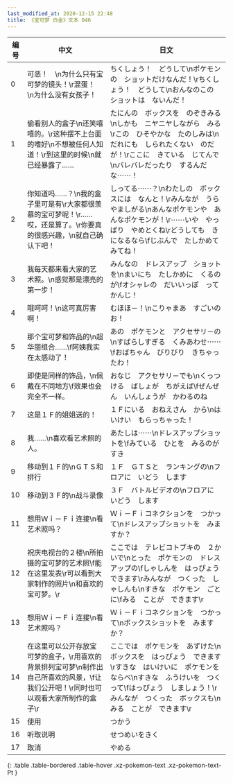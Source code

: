 ```yaml
---
last_modified_at: 2020-12-15 22:48
title: 《宝可梦 白金》文本 046
---
```

| 编号 | 中文 | 日文 |
| ---- | ---- | ---- |
| 0 | 可恶！　\n为什么只有宝可梦的镜头！\r混蛋！　\n为什么没有女孩子！ | ちくしょう！　どうして\nポケモンの　ショットだけなんだ！\rちくしょう！　どうして\nおんなのこの　ショットは　ないんだ！ |
| 1 | 偷看别人的盒子\n还笑嘻嘻的。\r这种摆不上台面的嗜好\n不想被任何人知道！\r到这里的时候\n就已经暴露了…… | たにんの　ボックスを　のぞきみる\nしかも　ニヤニヤしながら　みる\rこの　ひそやかな　たのしみは\nだれにも　しられたくない　のだが！\rここに　きている　じてんで\nバレバレだったり　するんだな⋯⋯！ |
| 2 | 你知道吗……？\n我的盒子里可是有\r大家都很羡慕的宝可梦呢！\r……哎，还是算了。\r你要真的很感兴趣，\n就自己确认下吧！ | しってる⋯⋯？\nわたしの　ボックスには　なんと！\rみんなが　うらやましがる\nあんなポケモンや　あんなポケモンが！\r⋯⋯いや　やっぱり　やめとくね\rどうしても　きになるなら\fじぶんで　たしかめて　みてね！ |
| 3 | 我每天都来看大家的艺术照。\n感觉那是漂亮的第一步！ | みんなの　ドレスアップ　ショットを\nまいにち　たしかめに　くるのが\fオシャレの　だいいっぽ　ってかんじ！ |
| 4 | 哦呵呵！\n这可真厉害啊！ | むほほ－！\nこりゃまあ　すごいのお！ |
| 5 | 那个宝可梦和饰品的\n超华丽组合……\f阿姨我实在太感动了！ | あの　ポケモンと　アクセサリ－の\nすばらしすぎる　くみあわせ⋯⋯\fおばちゃん　びりびり　きちゃったわ！ |
| 6 | 即使是同样的饰品，\n佩戴在不同地方\f效果也会完全不一样。 | おなじ　アクセサリ－でも\nくっつける　ばしょが　ちがえば\fぜんぜん　いんしょうが　かわるのね |
| 7 | 这是１Ｆ的姐姐送的！ | １Ｆにいる　おねえさん　から\nはいけい　もらっちゃった！ |
| 8 | 我……\n喜欢看艺术照的人。 | あたしは⋯⋯\nドレスアップショットを\fみている　ひとを　みるのが　すき |
| 9 | 移动到１Ｆ的\nＧＴＳ和排行 | １Ｆ　ＧＴＳと　ランキングの\nフロアに　いどう　します |
| 10 | 移动到３Ｆ的\n战斗录像 | ３Ｆ　バトルビデオの\nフロアに　いどう　します |
| 11 | 想用Ｗｉ－Ｆｉ连接\n看艺术照吗？ | Ｗｉ－Ｆｉコネクションを　つかって\nドレスアップショットを　みますか？ |
| 12 | 祝庆电视台的２楼\n所拍摄的宝可梦的艺术照\f能在这里发表\r可以看到大家制作的照片\n和喜欢的宝可梦。\r | ここでは　テレビコトブキの　２かいで\nとった　ポケモンの　ドレスアップの\fしゃしんを　はっぴょう　できます\rみんなが　つくった　しゃしんも\nすきな　ポケモン　ごとに\fみる　ことが　できます\r |
| 13 | 想用Ｗｉ－Ｆｉ连接\n看艺术照吗？ | Ｗｉ－Ｆｉコネクションを　つかって\nボックスショットを　みますか？ |
| 14 | 在这里可以公开存放宝可梦的盒子，\r用喜欢的背景排列宝可梦\n制作出自己所喜欢的风景，\f让我们公开吧！\r同时也可以观看大家所制作的盒子\r | ここでは　ポケモンを　あずけた\nボックスを　はっぴょう　できます\rすきな　はいけいに　ポケモンをならべ\nすきな　ふうけいを　つくって\fはっぴょう　しましょう！\rみんなが　つくった　ボックスも\nみる　ことが　できます\r |
| 15 | 使用 | つかう |
| 16 | 听取说明 | せつめいをきく |
| 17 | 取消 | やめる |
{: .table .table-bordered .table-hover .xz-pokemon-text .xz-pokemon-text-Pt }